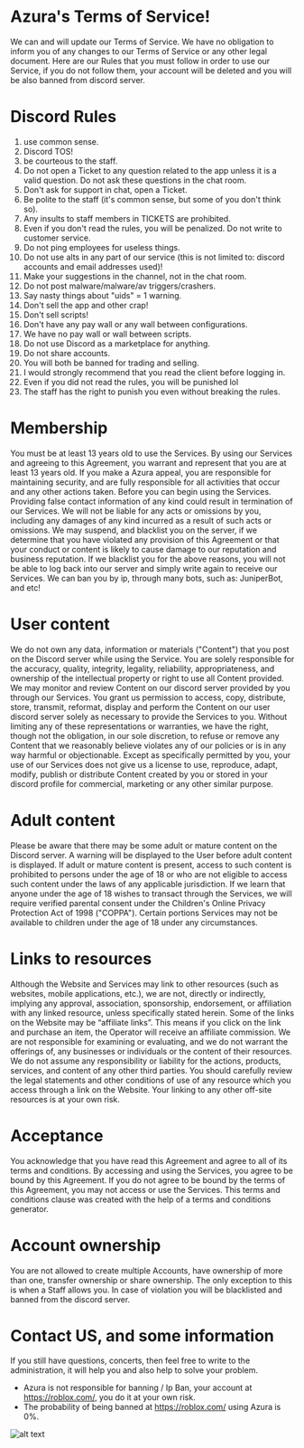 # Azura's Terms of Service!
We can and will update our Terms of Service. We have no obligation to inform you of any changes to our Terms of Service or any other legal document. Here are our Rules that you must follow in order to use our Service, if you do not follow them, your account will be deleted and you will be also banned from discord server.
# Discord Rules
1. use common sense.
2. Discord TOS!
3. be courteous to the staff.
4. Do not open a Ticket to any question related to the app unless it is a valid question. Do not ask these questions in the chat room.
5. Don't ask for support in chat, open a Ticket.
6. Be polite to the staff (it's common sense, but some of you don't think so).
7. Any insults to staff members in TICKETS are prohibited.
8. Even if you don't read the rules, you will be penalized. Do not write to customer service.
9. Do not ping employees for useless things.
10. Do not use alts in any part of our service (this is not limited to: discord accounts and email addresses used)!
11. Make your suggestions in the channel, not in the chat room.
12. Do not post malware/malware/av triggers/crashers.
13. Say nasty things about "uids" = 1 warning.
14. Don't sell the app and other crap!
15. Don't sell scripts!
16. Don't have any pay wall or any wall between configurations.
17. We have no pay wall or wall between scripts.
18. Do not use Discord as a marketplace for anything.
19. Do not share accounts.
20. You will both be banned for trading and selling.
21. I would strongly recommend that you read the client before logging in.
22. Even if you did not read the rules, you will be punished lol
23. The staff has the right to punish you even without breaking the rules.

# Membership
You must be at least 13 years old to use the Services. By using our Services and agreeing to this Agreement, you warrant and represent that you are at least 13 years old. If you make a Azura appeal, you are responsible for maintaining security, and are fully responsible for all activities that occur and any other actions taken. Before you can begin using the Services. Providing false contact information of any kind could result in termination of our Services. We will not be liable for any acts or omissions by you, including any damages of any kind incurred as a result of such acts or omissions. We may suspend, and blacklist you on the server, if we determine that you have violated any provision of this Agreement or that your conduct or content is likely to cause damage to our reputation and business reputation. If we blacklist you for the above reasons, you will not be able to log back into our server and simply write again to receive our Services. We can ban you by ip, through many bots, such as: JuniperBot, and etc! 

# User content
We do not own any data, information or materials ("Content") that you post on the Discord server while using the Service. You are solely responsible for the accuracy, quality, integrity, legality, reliability, appropriateness, and ownership of the intellectual property or right to use all Content provided. We may monitor and review Content on our discord server provided by you through our Services. You grant us permission to access, copy, distribute, store, transmit, reformat, display and perform the Content on our user discord server solely as necessary to provide the Services to you. Without limiting any of these representations or warranties, we have the right, though not the obligation, in our sole discretion, to refuse or remove any Content that we reasonably believe violates any of our policies or is in any way harmful or objectionable. Except as specifically permitted by you, your use of our Services does not give us a license to use, reproduce, adapt, modify, publish or distribute Content created by you or stored in your discord profile for commercial, marketing or any other similar purpose. 
# Adult content

Please be aware that there may be some adult or mature content on the Discord server. A warning will be displayed to the User before adult content is displayed. If adult or mature content is present, access to such content is prohibited to persons under the age of 18 or who are not eligible to access such content under the laws of any applicable jurisdiction. If we learn that anyone under the age of 18 wishes to transact through the Services, we will require verified parental consent under the Children's Online Privacy Protection Act of 1998 ("COPPA"). Certain portions Services may not be available to children under the age of 18 under any circumstances.

# Links to resources
Although the Website and Services may link to other resources (such as websites, mobile applications, etc.), we are not, directly or indirectly, implying any approval, association, sponsorship, endorsement, or affiliation with any linked resource, unless specifically stated herein. Some of the links on the Website may be “affiliate links”. This means if you click on the link and purchase an item, the Operator will receive an affiliate commission. We are not responsible for examining or evaluating, and we do not warrant the offerings of, any businesses or individuals or the content of their resources. We do not assume any responsibility or liability for the actions, products, services, and content of any other third parties. You should carefully review the legal statements and other conditions of use of any resource which you access through a link on the Website. Your linking to any other off-site resources is at your own risk.

# Acceptance
You acknowledge that you have read this Agreement and agree to all of its terms and conditions. By accessing and using the Services, you agree to be bound by this Agreement. If you do not agree to be bound by the terms of this Agreement, you may not access or use the Services. This terms and conditions clause was created with the help of a terms and conditions generator.

# Account ownership
You are not allowed to create multiple Accounts, have ownership of more than one, transfer ownership or share ownership. The only exception to this is when a Staff allows you. In case of violation you will be blacklisted and banned from the discord server.

# Contact US, and some information
If you still have questions, concerts, then feel free to write to the administration, it will help you and also help to solve your problem.


- Azura is not responsible for banning / Ip Ban, your account at https://roblox.com/, you do it at your own risk.
- The probability of being banned at https://roblox.com/ using Azura is 0%.

![alt text](https://cdn.discordapp.com/attachments/995559142133616700/996859540056326184/Open-removebg-preview.png)
